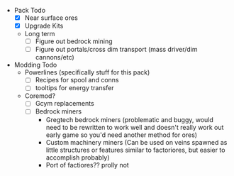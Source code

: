 - Pack Todo
	- [x] Near surface ores
	- [x] Upgrade Kits
	- Long term
		- [ ] Figure out bedrock mining
		- [ ] Figure out portals/cross dim transport (mass driver/dim cannons/etc)

- Modding Todo
	-  Powerlines (specifically stuff for this pack)
		- [ ] Recipes for spool and conns
		- [ ] tooltips for energy transfer
	-  Coremod?
		- [ ] Gcym replacements
		- [ ]  Bedrock miners
			- Gregtech bedrock miners (problematic and buggy, would need to be rewritten to work well and doesn't really work out early game so you'd need another method for ores)
			- Custom machinery miners
			(Can be used on veins spawned as little structures or features similar to factoriores, but easier to accomplish probably)
			- Port of factiores?? prolly not
	